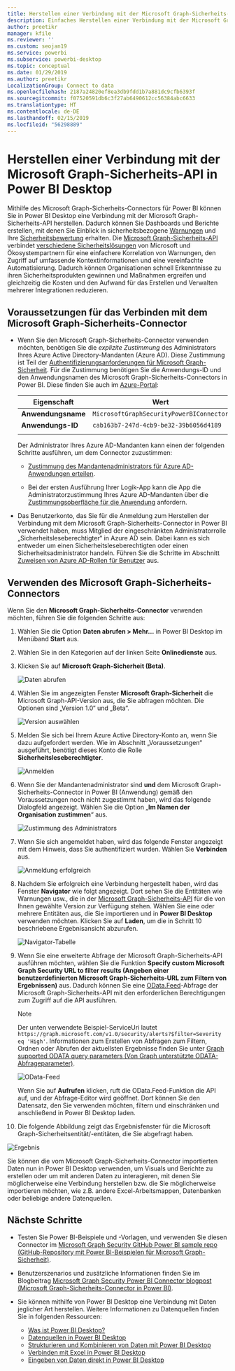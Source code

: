 ```yaml
---
title: Herstellen einer Verbindung mit der Microsoft Graph-Sicherheits-API in Power BI Desktop
description: Einfaches Herstellen einer Verbindung mit der Microsoft Graph-Sicherheits-API in Power BI Desktop
author: preetikr
manager: kfile
ms.reviewer: ''
ms.custom: seojan19
ms.service: powerbi
ms.subservice: powerbi-desktop
ms.topic: conceptual
ms.date: 01/29/2019
ms.author: preetikr
LocalizationGroup: Connect to data
ms.openlocfilehash: 2187a24820ef8ea3db9fdd1b7a881dc9cfb6393f
ms.sourcegitcommit: f07520591db6c3f27ab6490612cc56384abc6633
ms.translationtype: HT
ms.contentlocale: de-DE
ms.lasthandoff: 02/15/2019
ms.locfileid: "56298889"
---
```

# <a name="connect-to-microsoft-graph-security-in-power-bi-desktop"></a>Herstellen einer Verbindung mit der Microsoft Graph-Sicherheits-API in Power BI Desktop

Mithilfe des Microsoft Graph-Sicherheits-Connectors für Power BI können Sie in Power BI Desktop eine Verbindung mit der Microsoft Graph-Sicherheits-API herstellen. Dadurch können Sie Dashboards und Berichte erstellen, mit denen Sie Einblick in sicherheitsbezogene [Warnungen](https://docs.microsoft.com/graph/api/resources/alert?view=graph-rest-1.0) und Ihre [Sicherheitsbewertung](https://docs.microsoft.com/graph/api/resources/securescores?view=graph-rest-beta) erhalten. Die [Microsoft Graph-Sicherheits-API](https://aka.ms/graphsecuritydocs) verbindet [verschiedene Sicherheitslösungen](https://aka.ms/graphsecurityalerts) von Microsoft und Ökosystempartnern für eine einfachere Korrelation von Warnungen, den Zugriff auf umfassende Kontextinformationen und eine vereinfachte Automatisierung. Dadurch können Organisationen schnell Erkenntnisse zu ihren Sicherheitsprodukten gewinnen und Maßnahmen ergreifen und gleichzeitig die Kosten und den Aufwand für das Erstellen und Verwalten mehrerer Integrationen reduzieren.

## <a name="prerequisites-to-connect-with-the-microsoft-graph-security-connector"></a>Voraussetzungen für das Verbinden mit dem Microsoft Graph-Sicherheits-Connector

* Wenn Sie den Microsoft Graph-Sicherheits-Connector verwenden möchten, benötigen Sie die *explizite Zustimmung* des Administrators Ihres Azure Active Directory-Mandanten (Azure AD). Diese Zustimmung ist Teil der [Authentifizierungsanforderungen für Microsoft Graph-Sicherheit](https://aka.ms/graphsecurityauth). Für die Zustimmung benötigen Sie die Anwendungs-ID und den Anwendungsnamen des Microsoft Graph-Sicherheits-Connectors in Power BI. Diese finden Sie auch im [Azure-Portal](https://portal.azure.com):

   | Eigenschaft | Wert |
   |----------|-------|
   | **Anwendungsname** | `MicrosoftGraphSecurityPowerBIConnector` |
   | **Anwendungs-ID** | `cab163b7-247d-4cb9-be32-39b6056d4189` |
   |||

   Der Administrator Ihres Azure AD-Mandanten kann einen der folgenden Schritte ausführen, um dem Connector zuzustimmen:

   * [Zustimmung des Mandantenadministrators für Azure AD-Anwendungen erteilen](https://docs.microsoft.com/azure/active-directory/develop/v2-permissions-and-consent).

   * Bei der ersten Ausführung Ihrer Logik-App kann die App die Administratorzustimmung Ihres Azure AD-Mandanten über die [Zustimmungsoberfläche für die Anwendung](https://docs.microsoft.com/azure/active-directory/develop/application-consent-experience) anfordern.
   
* Das Benutzerkonto, das Sie für die Anmeldung zum Herstellen der Verbindung mit dem Microsoft Graph-Sicherheits-Connector in Power BI verwendet haben, muss Mitglied der eingeschränkten Administratorrolle „Sicherheitsleseberechtigter“ in Azure AD sein. Dabei kann es sich entweder um einen Sicherheitsleseberechtigten oder einen Sicherheitsadministrator handeln. Führen Sie die Schritte im Abschnitt [Zuweisen von Azure AD-Rollen für Benutzer](https://docs.microsoft.com/graph/security-authorization#assign-azure-ad-roles-to-users) aus. 

## <a name="using-the-microsoft-graph-security-connector"></a>Verwenden des Microsoft Graph-Sicherheits-Connectors

Wenn Sie den **Microsoft Graph-Sicherheits-Connector** verwenden möchten, führen Sie die folgenden Schritte aus:

1. Wählen Sie die Option **Daten abrufen > Mehr...** in Power BI Desktop im Menüband **Start** aus.
2. Wählen Sie in den Kategorien auf der linken Seite **Onlinedienste** aus.
3. Klicken Sie auf **Microsoft Graph-Sicherheit (Beta)**.

    ![Daten abrufen](media/desktop-connect-graph-security/GetData.PNG)
    
4. Wählen Sie im angezeigten Fenster **Microsoft Graph-Sicherheit** die Microsoft Graph-API-Version aus, die Sie abfragen möchten. Die Optionen sind „Version 1.0“ und „Beta“.

    ![Version auswählen](media/desktop-connect-graph-security/selectVersion.PNG)
    
5. Melden Sie sich bei Ihrem Azure Active Directory-Konto an, wenn Sie dazu aufgefordert werden. Wie im Abschnitt „Voraussetzungen“ ausgeführt, benötigt dieses Konto die Rolle **Sicherheitsleseberechtigter**.

    ![Anmelden](media/desktop-connect-graph-security/SignIn.PNG)
    
6. Wenn Sie der Mandantenadministrator sind **und** dem Microsoft Graph-Sicherheits-Connector in Power BI (Anwendung) gemäß den Voraussetzungen noch nicht zugestimmt haben, wird das folgende Dialogfeld angezeigt. Wählen Sie die Option „**Im Namen der Organisation zustimmen**“ aus.

    ![Zustimmung des Administrators](media/desktop-connect-graph-security/AdminConsent.PNG)
    
7. Wenn Sie sich angemeldet haben, wird das folgende Fenster angezeigt mit dem Hinweis, dass Sie authentifiziert wurden. Wählen Sie **Verbinden** aus.

    ![Anmeldung erfolgreich](media/desktop-connect-graph-security/SignedIn.PNG)
    
8. Nachdem Sie erfolgreich eine Verbindung hergestellt haben, wird das Fenster **Navigator** wie folgt angezeigt. Dort sehen Sie die Entitäten wie Warnungen usw., die in der [Microsoft Graph-Sicherheits-API](https://aka.ms/graphsecuritydocs) für die von Ihnen gewählte Version zur Verfügung stehen. Wählen Sie eine oder mehrere Entitäten aus, die Sie importieren und in **Power BI Desktop** verwenden möchten. Klicken Sie auf **Laden**, um die in Schritt 10 beschriebene Ergebnisansicht abzurufen.

   ![Navigator-Tabelle](media/desktop-connect-graph-security/NavTable.PNG)
    
9. Wenn Sie eine erweiterte Abfrage der Microsoft Graph-Sicherheits-API ausführen möchten, wählen Sie die Funktion **Specify custom Microsoft Graph Security URL to filter results (Angeben einer benutzerdefinierten Microsoft Graph-Sicherheits-URL zum Filtern von Ergebnissen)** aus. Dadurch können Sie eine [OData.Feed](https://docs.microsoft.com/power-bi/desktop-connect-odata)-Abfrage der Microsoft Graph-Sicherheits-API mit den erforderlichen Berechtigungen zum Zugriff auf die API ausführen.

   > [!NOTE]
   > Der unten verwendete Beispiel-ServiceUri lautet `https://graph.microsoft.com/v1.0/security/alerts?$filter=Severity eq 'High'`. Informationen zum Erstellen von Abfragen zum Filtern, Ordnen oder Abrufen der aktuellsten Ergebnisse finden Sie unter [Graph supported ODATA query parameters (Von Graph unterstützte ODATA-Abfrageparameter)](https://docs.microsoft.com/graph/query-parameters).

   ![OData-Feed](media/desktop-connect-graph-security/ODataFeed.PNG)
    
   Wenn Sie auf **Aufrufen** klicken, ruft die OData.Feed-Funktion die API auf, und der Abfrage-Editor wird geöffnet. Dort können Sie den Datensatz, den Sie verwenden möchten, filtern und einschränken und anschließend in Power BI Desktop laden.

10. Die folgende Abbildung zeigt das Ergebnisfenster für die Microsoft Graph-Sicherheitsentität/-entitäten, die Sie abgefragt haben.

   ![Ergebnis](media/desktop-connect-graph-security/Result.PNG)
    

Sie können die vom Microsoft Graph-Sicherheits-Connector importierten Daten nun in Power BI Desktop verwenden, um Visuals und Berichte zu erstellen oder um mit anderen Daten zu interagieren, mit denen Sie möglicherweise eine Verbindung herstellen bzw. die Sie möglicherweise importieren möchten, wie z.B. andere Excel-Arbeitsmappen, Datenbanken oder beliebige andere Datenquellen.

## <a name="next-steps"></a>Nächste Schritte
* Testen Sie Power BI-Beispiele und -Vorlagen, und verwenden Sie diesen Connector im [Microsoft Graph Security GitHub Power BI sample repo (GitHub-Repository mit Power BI-Beispielen für Microsoft Graph-Sicherheit)](https://aka.ms/graphsecuritypowerbiconnectorsamples).

* Benutzerszenarios und zusätzliche Informationen finden Sie im Blogbeitrag [Microsoft Graph Security Power BI Connector blogpost (Microsoft Graph-Sicherheits-Connector in Power BI)](https://aka.ms/graphsecuritypowerbiconnectorblogpost).

* Sie können mithilfe von Power BI Desktop eine Verbindung mit Daten jeglicher Art herstellen. Weitere Informationen zu Datenquellen finden Sie in folgenden Ressourcen:

    * [Was ist Power BI Desktop?](desktop-what-is-desktop.md)
    * [Datenquellen in Power BI Desktop](desktop-data-sources.md)
    * [Strukturieren und Kombinieren von Daten mit Power BI Desktop](desktop-shape-and-combine-data.md)
    * [Verbinden mit Excel in Power BI Desktop](desktop-connect-excel.md)
    * [Eingeben von Daten direkt in Power BI Desktop](desktop-enter-data-directly-into-desktop.md)
